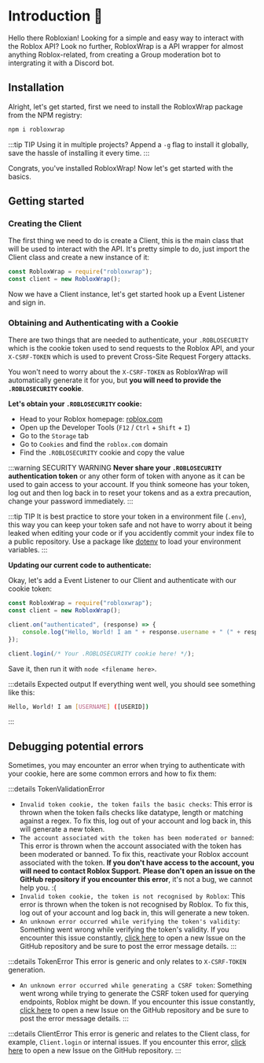 # Introduction 👋

Hello there Robloxian! Looking for a simple and easy way to interact with the Roblox API? Look no further, RobloxWrap is a API wrapper for almost anything Roblox-related, from creating a Group moderation bot to intergrating it with a Discord bot.

## Installation

Alright, let's get started, first we need to install the RobloxWrap package from the NPM registry:

```bash
npm i robloxwrap
```

:::tip TIP
Using it in multiple projects? Append a `-g` flag to install it globally, save the hassle of installing it every time.
:::

Congrats, you've installed RobloxWrap! Now let's get started with the basics.

## Getting started

### Creating the Client

The first thing we need to do is create a Client, this is the main class that will be used to interact with the API. It's pretty simple to do, just import the Client class and create a new instance of it:

```javascript
const RobloxWrap = require("robloxwrap");
const client = new RobloxWrap();
```

Now we have a Client instance, let's get started hook up a Event Listener and sign in.

### Obtaining and Authenticating with a Cookie

There are two things that are needed to authenticate, your `.ROBLOSECURITY` which is the cookie token used to send requests to the Roblox API, and your `X-CSRF-TOKEN` which is used to prevent Cross-Site Request Forgery attacks.

You won't need to worry about the `X-CSRF-TOKEN` as RobloxWrap will automatically generate it for you, but **you will need to provide the `.ROBLOSECURITY` cookie**.

**Let's obtain your `.ROBLOSECURITY` cookie:**

- Head to your Roblox homepage: [roblox.com](https://roblox.com)
- Open up the Developer Tools (`F12` / `Ctrl` + `Shift` + `I`)
- Go to the `Storage` tab
- Go to `Cookies` and find the `roblox.com` domain
- Find the `.ROBLOSECURITY` cookie and copy the value

:::warning SECURITY WARNING
**Never share your `.ROBLOSECURITY` authentication token** or any other form of token with anyone as it can be used to gain access to your account. If you think someone has your token, log out and then log back in to reset your tokens and as a extra precaution, change your password immediately.
:::

:::tip TIP
It is best practice to store your token in a environment file (`.env`), this way you can keep your token safe and not have to worry about it being leaked when editing your code or if you accidently commit your index file to a public repository. Use a package like [dotenv](https://npmjs.com/package/dotenv) to load your environment variables.
:::

**Updating our current code to authenticate:**

Okay, let's add a Event Listener to our Client and authenticate with our cookie token:

```javascript
const RobloxWrap = require("robloxwrap");
const client = new RobloxWrap();

client.on("authenticated", (response) => {
	console.log("Hello, World! I am " + response.username + " (" + response.userId + ")");
});

client.login(/* Your .ROBLOSECURITY cookie here! */);
```

Save it, then run it with `node <filename here>`.

:::details Expected output
If everything went well, you should see something like this:

```bash
Hello, World! I am [USERNAME] ([USERID])
```
:::

## Debugging potential errors

Sometimes, you may encounter an error when trying to authenticate with your cookie, here are some common errors and how to fix them: 

:::details TokenValidationError
- `Invalid token cookie, the token fails the basic checks`: This error is thrown when the token fails checks like datatype, length or matching against a regex. To fix this, log out of your account and log back in, this will generate a new token.
- `The account associated with the token has been moderated or banned`: This error is thrown when the account associated with the token has been moderated or banned. To fix this, reactivate your Roblox account associated with the token.
**If you don't have access to the account, you will need to contact Roblox Support.**
**Please don't open an issue on the GitHub repository if you encounter this error**, it's not a bug, we cannot help you. :(
- `Invalid token cookie, the token is not recognised by Roblox`: This error is thrown when the token is not recognised by Roblox. To fix this, log out of your account and log back in, this will generate a new token.
- `An unknown error occurred while verifying the token's validity`: Something went wrong while verifying the token's validity. If you encounter this issue constantly, [click here](https://github.com/WaviestBalloon/RobloxWrap/issues/new) to open a new Issue on the GitHub repository and be sure to post the error message details.
:::

:::details TokenError
This error is generic and only relates to `X-CSRF-TOKEN` generation.
- `An unknown error occurred while generating a CSRF token`: Something went wrong while trying to generate the CSRF token used for querying endpoints, Roblox might be down. If you encounter this issue constantly, [click here](https://github.com/WaviestBalloon/RobloxWrap/issues/new) to open a new Issue on the GitHub repository and be sure to post the error message details.
:::

:::details ClientError
This error is generic and relates to the Client class, for example, `Client.login` or internal issues. If you encounter this error, [click here](https://github.com/WaviestBalloon/RobloxWrap/issues/new) to open a new Issue on the GitHub repository.
:::

